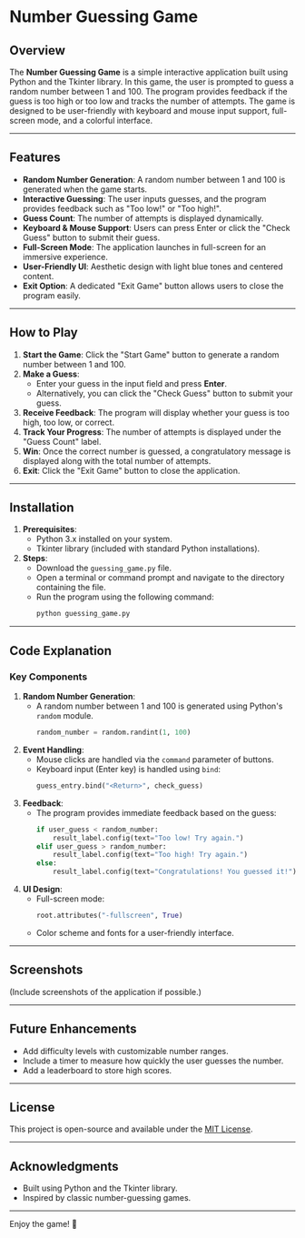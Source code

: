 # Number Guessing Game

## Overview
The **Number Guessing Game** is a simple interactive application built using Python and the Tkinter library. In this game, the user is prompted to guess a random number between 1 and 100. The program provides feedback if the guess is too high or too low and tracks the number of attempts. The game is designed to be user-friendly with keyboard and mouse input support, full-screen mode, and a colorful interface.

---

## Features
- **Random Number Generation**: A random number between 1 and 100 is generated when the game starts.
- **Interactive Guessing**: The user inputs guesses, and the program provides feedback such as "Too low!" or "Too high!".
- **Guess Count**: The number of attempts is displayed dynamically.
- **Keyboard & Mouse Support**: Users can press Enter or click the "Check Guess" button to submit their guess.
- **Full-Screen Mode**: The application launches in full-screen for an immersive experience.
- **User-Friendly UI**: Aesthetic design with light blue tones and centered content.
- **Exit Option**: A dedicated "Exit Game" button allows users to close the program easily.

---

## How to Play
1. **Start the Game**: Click the "Start Game" button to generate a random number between 1 and 100.
2. **Make a Guess**:
   - Enter your guess in the input field and press **Enter**.
   - Alternatively, you can click the "Check Guess" button to submit your guess.
3. **Receive Feedback**: The program will display whether your guess is too high, too low, or correct.
4. **Track Your Progress**: The number of attempts is displayed under the "Guess Count" label.
5. **Win**: Once the correct number is guessed, a congratulatory message is displayed along with the total number of attempts.
6. **Exit**: Click the "Exit Game" button to close the application.

---

## Installation
1. **Prerequisites**:
   - Python 3.x installed on your system.
   - Tkinter library (included with standard Python installations).
2. **Steps**:
   - Download the `guessing_game.py` file.
   - Open a terminal or command prompt and navigate to the directory containing the file.
   - Run the program using the following command:
     ```bash
     python guessing_game.py
     ```

---

## Code Explanation
### Key Components
1. **Random Number Generation**:
   - A random number between 1 and 100 is generated using Python's `random` module.
     ```python
     random_number = random.randint(1, 100)
     ```
2. **Event Handling**:
   - Mouse clicks are handled via the `command` parameter of buttons.
   - Keyboard input (Enter key) is handled using `bind`:
     ```python
     guess_entry.bind("<Return>", check_guess)
     ```
3. **Feedback**:
   - The program provides immediate feedback based on the guess:
     ```python
     if user_guess < random_number:
         result_label.config(text="Too low! Try again.")
     elif user_guess > random_number:
         result_label.config(text="Too high! Try again.")
     else:
         result_label.config(text="Congratulations! You guessed it!")
     ```
4. **UI Design**:
   - Full-screen mode:
     ```python
     root.attributes("-fullscreen", True)
     ```
   - Color scheme and fonts for a user-friendly interface.

---

## Screenshots
(Include screenshots of the application if possible.)

---

## Future Enhancements
- Add difficulty levels with customizable number ranges.
- Include a timer to measure how quickly the user guesses the number.
- Add a leaderboard to store high scores.

---

## License
This project is open-source and available under the [MIT License](LICENSE).

---

## Acknowledgments
- Built using Python and the Tkinter library.
- Inspired by classic number-guessing games.

---

Enjoy the game! 🎉
